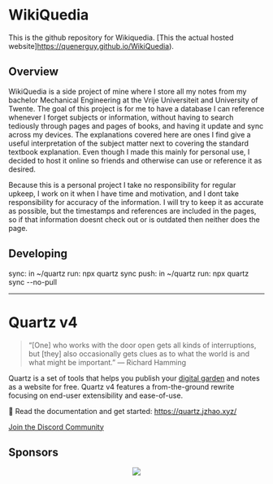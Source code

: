 # WikiQuedia

This is the github repository for Wikiquedia. [This the actual hosted website]https://quenerguy.github.io/WikiQuedia).

## Overview
WikiQuedia is a side project of mine where I store all my notes from my bachelor Mechanical Engineering at the Vrije Universiteit and University of Twente. 
The goal of this project is for me to have a database I can reference whenever I forget subjects or information, without having to search tediously through pages and pages of books, and having it update and sync across my devices. The explanations covered here are ones I find give a useful interpretation of the subject matter next to covering the standard textbook explanation. Even though I made this mainly for personal use, I decided to host it online so friends and otherwise can use or reference it as desired.

Because this is a personal project I take no responsibility for regular upkeep, I work on it when I have time and motivation, and I dont take responsibility for accuracy of the information. I will try to keep it as accurate as possible, but the timestamps and references are included in the pages, so if that information doesnt check out or is outdated then neither does the page.

## Developing
sync: in ~/quartz run: npx quartz sync
push: in ~/quartz run: npx quartz sync --no-pull

---
# Quartz v4

> “[One] who works with the door open gets all kinds of interruptions, but [they] also occasionally gets clues as to what the world is and what might be important.” — Richard Hamming

Quartz is a set of tools that helps you publish your [digital garden](https://jzhao.xyz/posts/networked-thought) and notes as a website for free.
Quartz v4 features a from-the-ground rewrite focusing on end-user extensibility and ease-of-use.

🔗 Read the documentation and get started: https://quartz.jzhao.xyz/

[Join the Discord Community](https://discord.gg/cRFFHYye7t)

## Sponsors

<p align="center">
  <a href="https://github.com/sponsors/jackyzha0">
    <img src="https://cdn.jsdelivr.net/gh/jackyzha0/jackyzha0/sponsorkit/sponsors.svg" />
  </a>
</p>
